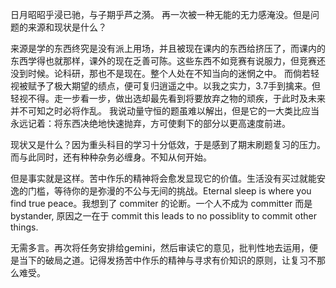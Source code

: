日月昭昭乎浸已驰，与子期乎芦之漪。
再一次被一种无能的无力感淹没。但是问题的来源和现状是什么？

来源是学的东西终究是没有派上用场，并且被现在课内的东西给挤压了，而课内的东西学得也就那样，课外的现在乏善可陈。这些东西不如竞赛有说服力，但竞赛还没到时候。论科研，那也不是现在。整个人处在不知当向的迷惘之中。
而倘若轻视被赋予了极大期望的绩点，便可复归逍遥之中。以我之实力，3.7手到擒来。但轻视不得。走一步看一步，做出选却最先看到将要放弃之物的顽疾，于此时及未来并不可知之时必将作乱。
我说动量守恒的题虽难以解出，但是它的一大类比应当永远记着：将东西决绝地快速抛弃，方可使剩下的部分以更高速度前进。

现状又是什么？因为重头科目的学习十分低效，于是感到了期末刷题复习的压力。而与此同时，还有种种杂务必缠身。不知从何开始。

但是事实就是这样。苦中作乐的精神将会愈发显现它的价值。生活没有买过就能安逸的门槛，等待你的是弥漫的不公与无间的挑战。Eternal sleep is where you find true peace。我想到了 commiter 的论断。一个人不成为 committer 而是 bystander, 原因之一在于 commit this leads to no possiblity to commit other things. 

无需多言。再次将任务安排给gemini，然后审读它的意见，批判性地去运用，便是当下的破局之道。记得发扬苦中作乐的精神与寻求有价知识的原则，让复习不那么难受。
